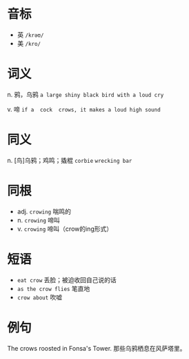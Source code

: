 # 音标

- 英 `/krəʊ/`
- 美 `/kro/`

# 词义

n. 鸦，乌鸦
`a large shiny black bird with a loud cry`

v. 啼
`if a  cock  crows, it makes a loud high sound`

# 同义

n. [鸟]乌鸦；鸡鸣；撬棍
`corbie` `wrecking bar`

# 同根

- adj. `crowing` 喘鸣的
- n. `crowing` 啼叫
- v. `crowing` 啼叫（crow的ing形式）

# 短语

- `eat crow` 丢脸；被迫收回自己说的话
- `as the crow flies` 笔直地
- `crow about` 吹嘘

# 例句

The crows roosted in Fonsa's Tower.
那些乌鸦栖息在风萨塔里。



